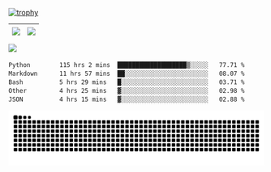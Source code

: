 [![trophy](https://github-profile-trophy.vercel.app/?username=ocss884&column=7)](https://github.com/ocss884)

| <img align="center" src="https://github-readme-stats.vercel.app/api?username=ocss884&show_icons=true&hide_border=true" /> | <img align="center" src="https://github-readme-streak-stats.herokuapp.com?user=ocss884&hide_border=true&date_format=M%20j%5B%2C%20Y%5D&ring=7EDDCF&fire=7EDDCF" /> |
| ------------------------------------------------------------ | ------------------------------------------------------------ |

![](https://komarev.com/ghpvc/?username=ocss884&color=brightgreen)

<!--START_SECTION:waka-->

```txt
Python        115 hrs 2 mins  ███████████████████▒░░░░░   77.71 %
Markdown      11 hrs 57 mins  ██░░░░░░░░░░░░░░░░░░░░░░░   08.07 %
Bash          5 hrs 29 mins   █░░░░░░░░░░░░░░░░░░░░░░░░   03.71 %
Other         4 hrs 25 mins   ▓░░░░░░░░░░░░░░░░░░░░░░░░   02.98 %
JSON          4 hrs 15 mins   ▓░░░░░░░░░░░░░░░░░░░░░░░░   02.88 %
```

<!--END_SECTION:waka-->

<p align="center">
   <img src="https://github.com/ocss884/ocss884/blob/output/github-snake.svg" alt="snake">
</p>

